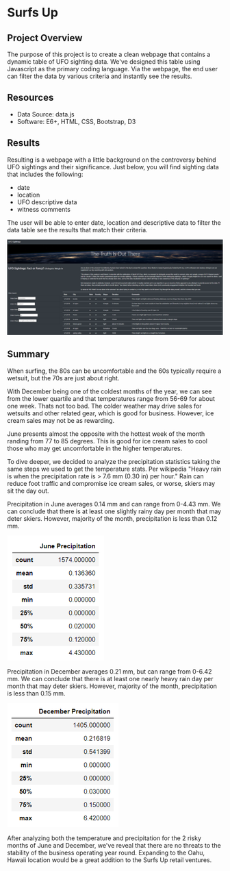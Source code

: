 # Surfs Up

## Project Overview

The purpose of this project is to create a clean webpage that contains a dynamic table of UFO sighting data.  We've designed this table using Javascript as the primary coding language.  Via the webpage, the end user can filter the data by various criteria and instantly see the results. 


## Resources
- Data Source: data.js
- Software: E6+, HTML, CSS, Bootstrap, D3


## Results
Resulting is a webpage with a little background on the controversy behind UFO sightings and their significance.  Just below, you will find sighting data that includes the following:
-  date
-  location
-  UFO descriptive data
-  witness comments

The user will be able to enter date, location and descriptive data to filter the data table see the results that match their criteria.


![webpage](https://github.com/ashley-green1/UFOs/blob/main/static/images/webpage_snapshot.png)


## Summary

When surfing, the 80s can be uncomfortable and the 60s typically require a wetsuit, but the 70s are just about right.  

With December being one of the coldest months of the year, we can see from the lower quartile and that temperatures range from 56-69 for about one week.  Thats not too bad.  The colder weather may drive sales for wetsuits and other related gear, which is good for business.  However, ice cream sales may not be as rewarding. 

June presents almost the opposite with the hottest week of the month randing from 77 to 85 degrees.  This is good for ice cream sales to cool those who may get uncomfortable in the higher temperatures.  

To dive deeper, we decided to analyze the precipitation statistics taking the same steps we used to get the temperature stats.  Per wikipedia "Heavy rain is when the precipitation rate is > 7.6 mm (0.30 in) per hour."  Rain can reduce foot traffic and compromise ice cream sales, or worse, skiers may sit the day out.

Precipitation in June averages 0.14 mm and can range from 0-4.43 mm. We can conclude that there is at least one slightly rainy day per month that may deter skiers. However, majority of the month, precipitation is less than 0.12 mm.

![June_Prcp](https://github.com/ashley-green1/surfs_up/blob/main/June_Precipitation_Stats.png)

Precipitation in December averages 0.21 mm, but can range from 0-6.42 mm.  We can conclude that there is at least one nearly heavy rain day per month that may deter skiers. However, majority of the month, precipitation is less than 0.15 mm.

![Dec_Prcp](https://github.com/ashley-green1/surfs_up/blob/main/December_Precipitation_Stats.png)

After analyzing both the temperature and precipitation for the 2 risky months of June and December, we've reveal that there are no threats to the stability of the business operating year round.  Expanding to the Oahu, Hawaii location would be a great addition to the Surfs Up retail ventures.